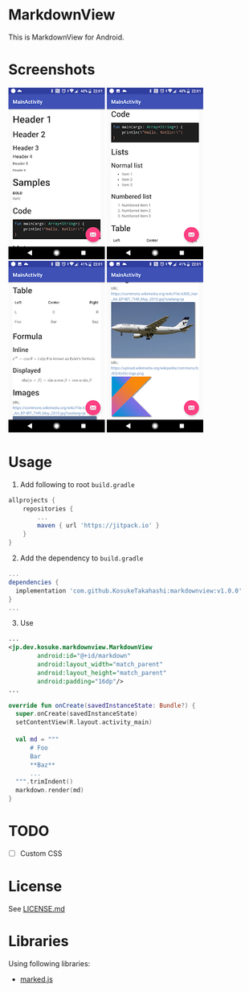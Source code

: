 # MarkdownView

This is MarkdownView for Android.

# Screenshots
![img](images/1.png)
![img](images/2.png)
![img](images/3.png)
![img](images/4.png)

# Usage
1. Add following to root `build.gradle`
```groovy
allprojects {
	repositories {
		...
		maven { url 'https://jitpack.io' }
	}
}
```

2. Add the dependency to `build.gradle`
```groovy
...
dependencies {
  implementation 'com.github.KosukeTakahashi:markdownview:v1.0.0'
}
...
```

3. Use
```xml
...
<jp.dev.kosuke.markdownview.MarkdownView
        android:id="@+id/markdown"
        android:layout_width="match_parent"
        android:layout_height="match_parent"
        android:padding="16dp"/>
...
```

```kotlin
override fun onCreate(savedInstanceState: Bundle?) {
  super.onCreate(savedInstanceState)
  setContentView(R.layout.activity_main)

  val md = """
      # Foo
      Bar
      **Baz**
      ...
  """.trimIndent()
  markdown.render(md)
}
```

# TODO
- [ ] Custom CSS

# License
See [LICENSE.md](LICENSE.md)

# Libraries
Using following libraries:
- [marked.js](https://github.com/markedjs/marked)
